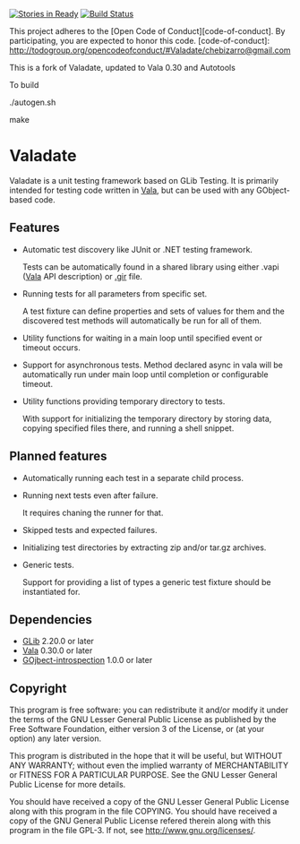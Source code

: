 [![Stories in Ready](https://badge.waffle.io/chebizarro/valadate.png?label=ready&title=Ready)](https://waffle.io/chebizarro/valadate)
[![Build Status](http://jenkins.valadate.org:8080/buildStatus/icon?job=Valadate)](http://jenkins.valadate.org:8080/job/Valadate/)

This project adheres to the [Open Code of Conduct][code-of-conduct]. By participating, you are expected to honor this code.
[code-of-conduct]: http://todogroup.org/opencodeofconduct/#Valadate/chebizarro@gmail.com

This is a fork of Valadate, updated to Vala 0.30 and Autotools

To build

./autogen.sh

make



Valadate
========

Valadate is a unit testing framework based on GLib Testing. It is primarily
intended for testing code written in [Vala][vala], but can be used with any
GObject-based code.

Features
--------

  * Automatic test discovery like JUnit or .NET testing framework.

    Tests can be automatically found in a shared library using either
    .vapi ([Vala][vala] API description) or [.gir][gir] file.

  * Running tests for all parameters from specific set.

    A test fixture can define properties and sets of values for them and the
    discovered test methods will automatically be run for all of them.

  * Utility functions for waiting in a main loop until specified event or
    timeout occurs.

  * Support for asynchronous tests. Method declared async in vala will be
    automatically run under main loop until completion or configurable
    timeout.

  * Utility functions providing temporary directory to tests.

    With support for initializing the temporary directory by storing data,
    copying specified files there, and running a shell snippet.

Planned features
----------------

  * Automatically running each test in a separate child process.

  * Running next tests even after failure.

    It requires chaning the runner for that.

  * Skipped tests and expected failures.

  * Initializing test directories by extracting zip and/or tar.gz
    archives.

  * Generic tests.

    Support for providing a list of types a generic test fixture should be
    instantiated for. 

Dependencies
------------

  * [GLib][glib] 2.20.0 or later
  * [Vala][vala] 0.30.0 or later
  * [GOjbect-introspection][gir] 1.0.0 or later

Copyright
---------

This program is free software: you can redistribute it and/or modify
it under the terms of the GNU Lesser General Public License as published
by the Free Software Foundation, either version 3 of the License, or (at
your option) any later version.

This program is distributed in the hope that it will be useful,
but WITHOUT ANY WARRANTY; without even the implied warranty of
MERCHANTABILITY or FITNESS FOR A PARTICULAR PURPOSE.  See the
GNU Lesser General Public License for more details.

You should have received a copy of the GNU Lesser General Public License
along with this program in the file COPYING.  You should have received
a copy of the GNU General Public License refered therein along with this
program in the file GPL-3.  If not, see <http://www.gnu.org/licenses/>.

[vala]: http://live.gnome.org/Vala
[gir]: http://live.gnome.org/GObjectIntrospection
[glib]: http://www.gtk.org/ (The GTK+ Project)
